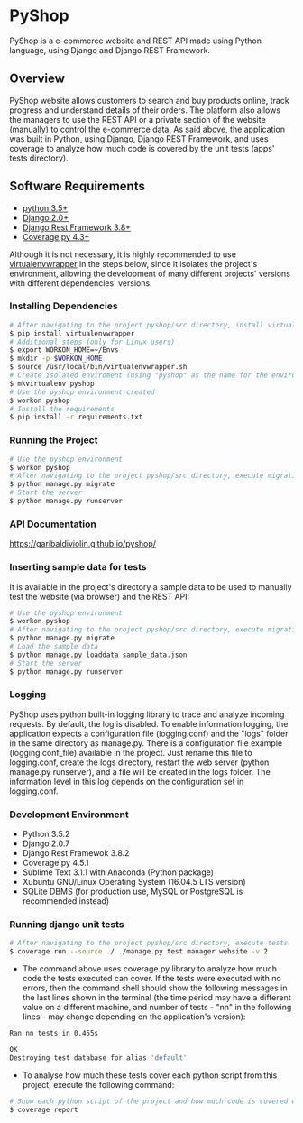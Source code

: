# PyShop

PyShop is a e-commerce website and REST API made using Python language, using Django and Django REST Framework.


## Overview

PyShop website allows customers to search and buy products online, track progress and understand details of their orders.
The platform also allows the managers to use the REST API or a private section of the website (manually) to control the e-commerce data.
As said above, the application was built in Python, using Django, Django REST Framework, and uses coverage to analyze how much code is covered by the unit tests (apps' tests directory).


## Software Requirements

- [python 3.5+](https://www.python.org/)
- [Django 2.0+](https://www.djangoproject.com/download/)
- [Django Rest Framework 3.8+](http://www.django-rest-framework.org/#installation)
- [Coverage.py 4.3+](https://coverage.readthedocs.io/en/coverage-4.5.1a/install.html)

Although it is not necessary, it is highly recommended to use  [virtualenvwrapper](https://virtualenvwrapper.readthedocs.io/en/latest/) in the steps below, since it isolates the project's environment, allowing the development of many different projects' versions with different dependencies' versions.


### Installing Dependencies

```bash
# After navigating to the project pyshop/src directory, install virtualenvwrapper
$ pip install virtualenvwrapper
# Additional steps (only for Linux users)
$ export WORKON_HOME=~/Envs
$ mkdir -p $WORKON_HOME
$ source /usr/local/bin/virtualenvwrapper.sh
# Create isolated enviroment (using "pyshop" as the name for the environment)
$ mkvirtualenv pyshop
# Use the pyshop environment created
$ workon pyshop
# Install the requirements
$ pip install -r requirements.txt
```


### Running the Project

```bash
# Use the pyshop environment
$ workon pyshop
# After navigating to the project pyshop/src directory, execute migrations
$ python manage.py migrate
# Start the server
$ python manage.py runserver

```


### API Documentation

https://garibaldiviolin.github.io/pyshop/


### Inserting sample data for tests

It is available in the project's directory a sample data to be used to manually test the website (via browser) and the REST API:

```bash
# Use the pyshop environment
$ workon pyshop
# After navigating to the project pyshop/src directory, execute migrations
$ python manage.py migrate
# Load the sample data
$ python manage.py loaddata sample_data.json
# Start the server
$ python manage.py runserver
```


### Logging

PyShop uses python built-in logging library to trace and analyze incoming requests. By default, the log is disabled. To enable information logging, the application expects a configuration file (logging.conf) and the "logs" folder in the same directory as manage.py.
There is a configuration file example (logging.conf_file) available in the project. Just rename this file to logging.conf, create the logs directory, restart the web server (python manage.py runserver), and a file will be created in the logs folder. The information level in this log depends on the configuration set in logging.conf.


### Development Environment

- Python 3.5.2
- Django 2.0.7
- Django Rest Framewok 3.8.2
- Coverage.py 4.5.1
- Sublime Text 3.1.1 with Anaconda (Python package)
- Xubuntu GNU/Linux Operating System (16.04.5 LTS version)
- SQLite DBMS (for production use, MySQL or PostgreSQL is recommended instead)


### Running django unit tests

```bash
# After navigating to the project pyshop/src directory, execute tests
$ coverage run --source ./ ./manage.py test manager website -v 2
```

- The command above uses coverage.py library to analyze how much code the tests executed can cover. If the tests were executed with no errors, then the command shell should show the following messages in the last lines shown in the terminal (the time period may have a different value on a different machine, and number of tests - "nn" in the following lines - may change depending on the application's version):

```bash
Ran nn tests in 0.455s

OK
Destroying test database for alias 'default'
```

- To analyse how much these tests cover each python script from this project, execute the following command:

```bash
# Show each python script of the project and how much code is covered with the tests
$ coverage report
```
